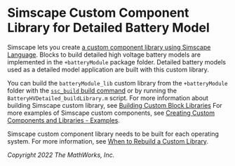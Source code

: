 # Simscape Custom Component Library for Detailed Battery Model

Simscape lets you create
[a custom component library using Simscape Language][url-ssl].
Blocks to build detailed high voltage battery models
are implemented in the `+batteryModule` package folder.
Detailed battery models used as a detailed model application
are built with this custom library.

You can build the `batteryModule_lib` custom library from
the `+batteryModule` folder with the [`ssc_build` build command][url-cmd]
or by running the `BatteryHVDetailed_buildLibrary.m` script.
For more information about building Simscape custom library,
see [Building Custom Block Libraries][url-steps]
For more examples of Simscape custom components,
see [Creating Custom Components and Libraries - Examples][url-ex].

Simscape custom component library needs to be built for
each operating system.
For more information, see [When to Rebuild a Custom Library][url-rebuild].

[url-ssl]: https://www.mathworks.com/help/physmod/simscape/customization.html
[url-cmd]: https://www.mathworks.com/help/physmod/simscape/ref/ssc_build.html
[url-steps]: https://www.mathworks.com/help/physmod/simscape/lang/building-custom-block-libraries-from-simscape-component-files.html
[url-ex]: https://www.mathworks.com/help/physmod/simscape/examples.html?category=creating-custom-components-and-libraries&exampleproduct=all
[url-rebuild]: https://www.mathworks.com/help/physmod/simscape/lang/when-to-rebuild-a-custom-library.html

_Copyright 2022 The MathWorks, Inc._
